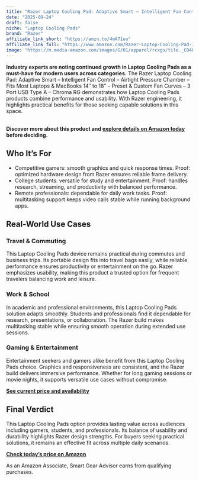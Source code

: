```yaml
---
title: "Razer Laptop Cooling Pad: Adaptive Smart – Intelligent Fan Control – Airtight Pressure Chamber – Fits Most Laptops & MacBooks 14″ to 18″ – Preset & Custom Fan Curves – 3 Port USB Type A – Chroma RG"
date: "2025-09-24"
draft: false
niche: "Laptop Cooling Pads"
brand: "Razer"
affiliate_link_short: "https://amzn.to/4mA71ou"
affiliate_link_full: "https://www.amazon.com/Razer-Laptop-Cooling-Pad-Intelligent/dp/B0DJDWWHTV?crid=3V8D3M8GG5NPG&dib=eyJ2IjoiMSJ9.5m9aiitZMwGcvLxSgRK7EiLjXv-FQa0R203o7yafV9dBdn9AhcAEvle8OPPNjY3m1z00RRMgvXWwAKbLJ8WaValtRfy7rDpkKdpn_wcUP_ufQK5Bxpkj8LIrGUw5Xb0KNcWMVvZH6Y-3XJ3QCIDeEz63mCQKm96nNuWhsJYsT8reb56fhhPtK-ROI0I6w3GRjbKAkBtDT6OuySaP4j2BIW9GZc_216EjI4qYdAQdfKUndAWXbB38NolKO4ASV_os-wvnKYoyim8UMvkZyTEHyMwdse51wc_MkXo5dT2iDz8.wKzljJZ0c06jigZBjrBPpOLcVnBB-Sl4eqL-sdYyDYY&dib_tag=se&keywords=laptop+cooling+pad&qid=1758675752&refinements=p_72%3A1248879011&rnid=1248877011&s=electronics&sprefix=laptop+cooling+pa%2Celectronics%2C111&sr=1-12&linkCode=ll1&tag=ironwooddigit-20&linkId=9e542284bd8f931a3c64a895cb1fa404&language=en_US&ref_=as_li_ss_tl"
image: "https://m.media-amazon.com/images/G/01/apparel/rcxgs/tile._CB483369110_.gif"
---
```


<p><strong>Industry experts are noting continued growth in Laptop Cooling Pads as a must-have for modern users across categories.</strong> The Razer Laptop Cooling Pad: Adaptive Smart – Intelligent Fan Control – Airtight Pressure Chamber – Fits Most Laptops & MacBooks 14″ to 18″ – Preset & Custom Fan Curves – 3 Port USB Type A – Chroma RG demonstrates how Laptop Cooling Pads products combine performance and usability. With Razer engineering, it highlights practical benefits for those seeking capable solutions in this space.</p>
<br>
<strong>Discover more about this product and <a href="https://amzn.to/4mA71ou" rel="nofollow sponsored">explore details on Amazon today</a> before deciding.</strong>
<br>

<h2>Who It’s For</h2>
<ul>
  <li>Competitive gamers: smooth graphics and quick response times. Proof: optimized hardware design from Razer ensures reliable frame delivery.</li>
  <li>College students: versatile for study and entertainment. Proof: handles research, streaming, and productivity with balanced performance.</li>
  <li>Remote professionals: dependable for daily work tasks. Proof: multitasking support keeps video calls stable while running background apps.</li>
</ul>

<h2>Real-World Use Cases</h2>

<h3>Travel & Commuting</h3>
<p>This Laptop Cooling Pads device remains practical during commutes and business trips. Its portable design fits into travel bags easily, while reliable performance ensures productivity or entertainment on the go. Razer emphasizes usability, making this product a trusted option for frequent travelers balancing work and leisure.</p>

<h3>Work & School</h3>
<p>In academic and professional environments, this Laptop Cooling Pads solution adapts smoothly. Students and professionals find it dependable for research, presentations, or collaboration. The Razer build makes multitasking stable while ensuring smooth operation during extended use sessions.</p>

<h3>Gaming & Entertainment</h3>
<p>Entertainment seekers and gamers alike benefit from this Laptop Cooling Pads choice. Graphics and responsiveness are consistent, and the Razer build delivers immersive performance. Whether for long gaming sessions or movie nights, it supports versatile use cases without compromise.</p>

<p><strong><a href="https://amzn.to/4mA71ou" rel="nofollow sponsored">See current price and availability</a></strong></p>

<h2>Final Verdict</h2>
<p>This Laptop Cooling Pads option provides lasting value across audiences including gamers, students, and professionals. Its balance of usability and durability highlights Razer design strengths. For buyers seeking practical solutions, it remains an effective fit across multiple daily scenarios.</p>

<p><strong><a href="https://amzn.to/4mA71ou" rel="nofollow sponsored">Check today’s price on Amazon</a></strong></p>

<p>As an Amazon Associate, Smart Gear Advisor earns from qualifying purchases.</p>
